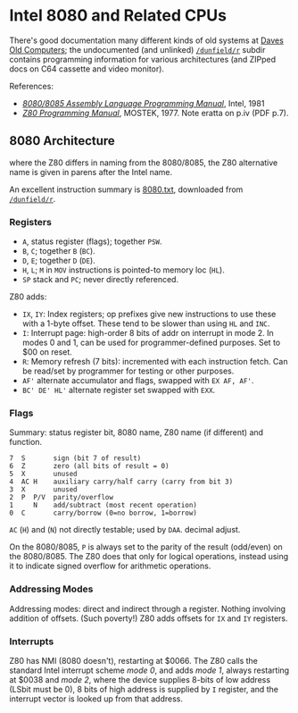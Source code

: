 Intel 8080 and Related CPUs
===========================

There's good documentation many different kinds of old systems at
[Daves Old Computers][dunfield]; the undocumented (and unlinked)
[`/dunfield/r`] subdir contains programming information for various
architectures (and ZIPped docs on C64 cassette and video monitor).

References:
- [_8080/8085 Assembly Language Programming Manual_][i85], Intel, 1981
- [_Z80 Programming Manual_][z80], MOSTEK, 1977. Note eratta on p.iv (PDF p.7).


8080 Architecture
-----------------

where the Z80 differs in naming from the 8080/8085, the Z80 alternative
name is given in parens after the Intel name.

An excellent instruction summary is [8080.txt](8080.txt),
downloaded from [`/dunfield/r`].

### Registers

- `A`, status register (flags); together `PSW`.
- `B`, `C`; together `B` (`BC`).
- `D`, `E`; together `D` (`DE`).
- `H`, `L`; `M` in `MOV` instructions is pointed-to memory loc (`HL`).
- `SP` stack and `PC`; never directly referenced.

Z80 adds:
- `IX`, `IY`: Index registers; op prefixes give new instructions to use
  these with a 1-byte offset. These tend to be slower than using `HL` and
  `INC`.
- `I`: Interrupt page: high-order 8 bits of addr on interrupt in mode 2. In
  modes 0 and 1, can be used for programmer-defined purposes. Set to $00
  on reset.
- `R`: Memory refresh (7 bits): incremented with each instruction fetch.
  Can be read/set by programmer for testing or other purposes.
- `AF'` alternate accumulator and flags, swapped with `EX AF, AF'`.
- `BC' DE' HL'` alternate register set swapped with `EXX`.

### Flags

Summary: status register bit, 8080 name, Z80 name (if different) and function.

    7  S       sign (bit 7 of result)
    6  Z       zero (all bits of result = 0)
    5  X       unused
    4  AC H    auxiliary carry/half carry (carry from bit 3)
    3  X       unused
    2  P  P/V  parity/overflow
    1     N    add/subtract (most recent operation)
    0  C       carry/borrow (0=no borrow, 1=borrow)

`AC` (`H`) and (`N`) not directly testable; used by `DAA`. decimal adjust.

On the 8080/8085, `P` is always set to the parity of the result (odd/even)
on the 8080/8085. The Z80  does that only for logical operations, instead
using it to indicate signed overflow for arithmetic operations.

### Addressing Modes

Addressing modes: direct and indirect through a register. Nothing involving
addition of offsets. (Such poverty!) Z80 adds offsets for `IX` and `IY`
registers.

### Interrupts

Z80 has NMI (8080 doesn't), restarting at $0066. The Z80 calls the standard
Intel interrupt scheme _mode 0_, and adds _mode 1_, always restarting at
$0038 and _mode 2_, where the device supplies 8-bits of low address (LSbit
must be 0), 8 bits of high address is supplied by `I` register, and the
interrupt vector is looked up from that address.



<!-------------------------------------------------------------------->
[`/dunfield/r`]: http://www.classiccmp.org/dunfield/r/
[dunfield]: http://www.classiccmp.org/dunfield/
[i85]: https://archive.org/stream/bitsavers_intelISISIssemblyLanguageProgrammingManualMay81_7150831#page/n4/mode/1up
[z80]: https://archive.org/stream/Z80ProgrammingManual#page/n3/mode/1up
